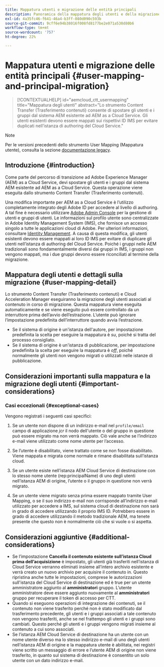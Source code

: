```yaml
---
title: Mappatura utenti e migrazione delle entità principali
description: Panoramica della mappatura degli utenti e della migrazione principale
exl-id: 4a35fc46-f641-46a4-b3ff-080d090c593b
source-git-commit: 9cff6e94b38016f008fd8177be2e071a530d80b6
workflow-type: tm+mt
source-wordcount: '757'
ht-degree: 22%

---
```


# Mappatura utenti e migrazione delle entità principali {#user-mapping-and-principal-migration}

>[!CONTEXTUALHELP]
>id="aemcloud_ctt_usermapping"
>title="Mappatura degli utenti"
>abstract="Lo strumento Content Transfer (Trasferimento contenuti) consente di spostare gli utenti e i gruppi dal sistema AEM esistente ad AEM as a Cloud Service. Gli utenti esistenti devono essere mappati sui rispettivi ID IMS per evitare duplicati nell’istanza di authoring del Cloud Service."

>[!NOTE]
>Per le versioni precedenti dello strumento User Mapping (Mappatura utente), consulta la sezione [documentazione legacy](/help/journey-migration/content-transfer-tool/user-mapping-tool-legacy/considerations-user-mapping-tool-legacy.md).

## Introduzione {#introduction}

Come parte del percorso di transizione ad Adobe Experience Manager (AEM) as a Cloud Service, devi spostare gli utenti e i gruppi dal sistema AEM esistente ad AEM as a Cloud Service. Questa operazione viene eseguita dallo strumento Content Transfer (Trasferimento contenuti).

Una modifica importante per AEM as a Cloud Service è l’utilizzo completamente integrato degli Adobe ID per accedere al livello di authoring. A tal fine è necessario utilizzare [Adobe Admin Console](https://helpx.adobe.com/it/enterprise/using/admin-console.html) per la gestione di utenti e gruppi di utenti. Le informazioni sul profilo utente sono centralizzate in Adobe Identity Management System (IMS), che fornisce un accesso singolo a tutte le applicazioni cloud di Adobe. Per ulteriori informazioni, consultare [Identity Management](https://experienceleague.adobe.com/docs/experience-manager-cloud-service/overview/what-is-new-and-different.html#identity-management). A causa di questa modifica, gli utenti esistenti devono essere mappati ai loro ID IMS per evitare di duplicare gli utenti nell’istanza di authoring del Cloud Service. Poiché i gruppi nelle AEM tradizionali sono fondamentalmente diversi dai gruppi in IMS, i gruppi non vengono mappati, ma i due gruppi devono essere riconciliati al termine della migrazione.

## Mappatura degli utenti e dettagli sulla migrazione {#user-mapping-detail}

Lo strumento Content Transfer (Trasferimento contenuti) e Cloud Acceleration Manager eseguiranno la migrazione degli utenti associati al contenuto in corso di migrazione. Questa mappatura viene eseguita automaticamente e se viene eseguito può essere controllato da un interruttore prima dell’avvio dell’estrazione. L’utente può ignorare l’impostazione predefinita dell’interruttore quando avvia l’estrazione.

* Se il sistema di origine è un&#39;istanza dell&#39;autore, per impostazione predefinita la scelta per eseguire la mappatura è _su_, poiché si tratta del processo consigliato.
* Se il sistema di origine è un&#39;istanza di pubblicazione, per impostazione predefinita la scelta per eseguire la mappatura è _off_, poiché normalmente gli utenti non vengono migrati o utilizzati nelle istanze di pubblicazione.

## Considerazioni importanti sulla mappatura e la migrazione degli utenti {#important-considerations}


### Casi eccezionali {#exceptional-cases}

Vengono registrati i seguenti casi specifici:

1. Se un utente non dispone di un indirizzo e-mail nel `profile/email` campo di applicazione *jcr* il nodo dell&#39;utente o del gruppo in questione può essere migrato ma non verrà mappato. Ciò vale anche se l’indirizzo e-mail viene utilizzato come nome utente per l’accesso.

1. Se l’utente è disabilitato, viene trattato come se non fosse disabilitato. Viene mappata e migrata come normale e rimane disabilitata sull’istanza cloud.

1. Se un utente esiste nell’istanza AEM Cloud Service di destinazione con lo stesso nome utente (rep:principalName) di uno degli utenti nell’istanza AEM di origine, l’utente o il gruppo in questione non verrà migrato.

1. Se un utente viene migrato senza prima essere mappato tramite User Mapping, o se il suo indirizzo e-mail non corrisponde all’indirizzo e-mail utilizzato per accedere a IMS, sul sistema cloud di destinazione non sarà in grado di accedere utilizzando il proprio IMS ID. Potrebbero essere in grado di accedere utilizzando il metodo tradizionale AEM, ma tenete presente che questo non è normalmente ciò che si vuole o si aspetta.


## Considerazioni aggiuntive {#additional-considerations}

* Se l’impostazione **Cancella il contenuto esistente sull’istanza Cloud prima dell’acquisizione** è impostato, gli utenti già trasferiti nell’istanza di Cloud Service verranno eliminati insieme all’intero archivio esistente e verrà creato un nuovo archivio per acquisire il contenuto in. Questo ripristina anche tutte le impostazioni, comprese le autorizzazioni sull&#39;istanza del Cloud Service di destinazione ed è true per un utente amministratore aggiunto al **amministratori** gruppo. L’utente amministratore deve essere aggiunto nuovamente al **amministratori** gruppo per recuperare il token di accesso per CTT.
* Quando si eseguono operazioni di integrazione dei contenuti, se il contenuto non viene trasferito perché non è stato modificato dal trasferimento precedente, gli utenti e i gruppi associati a tale contenuto non vengono trasferiti, anche se nel frattempo gli utenti e i gruppi sono cambiati. Questo perché gli utenti e i gruppi vengono migrati insieme al contenuto a cui sono associati.
* Se l’istanza AEM Cloud Service di destinazione ha un utente con un nome utente diverso ma lo stesso indirizzo e-mail di uno degli utenti nell’istanza AEM di origine e la mappatura utente è abilitata, nei registri viene scritto un messaggio di errore e l’utente AEM di origine non viene trasferito, in quanto sul sistema di destinazione è consentito un solo utente con un dato indirizzo e-mail.
